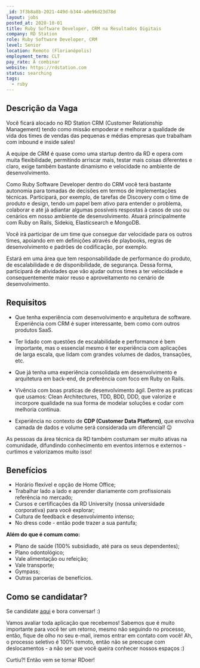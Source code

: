 ```yaml
---
_id: 3f3b8a8b-2021-449d-b344-a0e96d23d78d
layout: jobs
posted_at: 2020-10-01
title: Ruby Software Developer, CRM na Resultados Digitais
company: RD Station
role: Ruby Software Developer, CRM
level: Senior
location: Remoto (Florianópolis)
employment_term: CLT
pay_rate: A combinar
website: https://rdstation.com
status: searching
tags:
  - ruby
---
```


## Descrição da Vaga
Você ficará alocado no RD Station CRM (Customer Relationship Management) tendo como missão empoderar e melhorar a qualidade de vida dos times de vendas das pequenas e médias empresas que trabalham com inbound e inside sales!

A equipe de CRM é quase como uma startup dentro da RD e opera com muita flexibilidade, permitindo arriscar mais, testar mais coisas diferentes e claro, exige também bastante dinamismo e velocidade no ambiente de desenvolvimento. 

Como Ruby Software Developer dentro do CRM você terá bastante autonomia para tomadas de decisões em termos de implementações técnicas. Participará, por exemplo, de tarefas de Discovery com o time de produto e design, tendo um papel bem ativo para entender o problema, colaborar e até já adiantar algumas possíveis respostas à casos de uso ou cenários em nosso ambiente de desenvolvimento. Atuará principalmente com Ruby on Rails, Sidekiq, Elasticsearch e MongoDB.

Você irá participar de um time que consegue dar velocidade para os outros times, apoiando em em definições através de playbooks, regras de desenvolvimento e padrões de codificação, por exemplo.

Estará em uma área que tem responsabilidade de performance do produto, de escalabilidade e de disponibilidade, de segurança. Dessa forma, participará de atividades que vão ajudar outros times a ter velocidade e consequentemente maior reuso e aproveitamento no cenário de desenvolvimento.

## Requisitos
- Que tenha experiência com desenvolvimento e arquitetura de software. Experiência com CRM é super interessante, bem como com outros produtos SaaS.

- Ter lidado com questões de escalabilidade e performance é bem importante, mas o essencial mesmo é ter experiência com aplicações de larga escala, que lidam com grandes volumes de dados, transações, etc.

- Que já tenha uma experiência consolidada em desenvolvimento e arquitetura em back-end, de preferência com foco em Ruby on Rails. 

- Vivência com boas praticas de desenvolvimento ágil. Dentre as praticas que usamos: Clean Architectures, TDD, BDD, DDD, que valorize e incorpore qualidade na sua forma de modelar soluções e codar com melhoria continua.

- Experiência no contexto de **CDP (Customer Data Platform)**, que envolva camada de dados e volume será considerada um diferencial! 😉

As pessoas da área técnica da RD também costumam ser muito ativas na comunidade, difundindo conhecimento em eventos internos e externos - curtimos e valorizamos muito isso!

## Benefícios

* Horário flexível e opção de Home Office;
* Trabalhar lado a lado e aprender diariamente com profissionais referência no mercado;
* Cursos e certificações da RD University (nossa universidade corporativa) para você explorar;
* Cultura de feedback e desenvolvimento intenso;
* No dress code - então pode trazer a sua pantufa;

**Além do que é comum como:**

* Plano de saúde (100% subsidiado, até para os seus dependentes);
* Plano odontológico;
* Vale alimentação ou refeição;
* Vale transporte;
* Gympass;
* Outras parcerias de benefícios.


## Como se candidatar?
Se candidate [aqui](https://boards.greenhouse.io/resultadosdigitais/jobs/4866912002) e bora conversar! :)

Vamos avaliar toda aplicação que recebemos! Sabemos que é muito importante para você ter um retorno, mesmo não seguindo no processo, então, fique de olho no seu e-mail, iremos entrar em contato com você! Ah, o processo seletivo é 100% remoto, então não se preocupe com deslocamentos - a não ser que você queira conhecer nossos espaços :)

Curtiu?! Então vem se tornar RDoer!
          